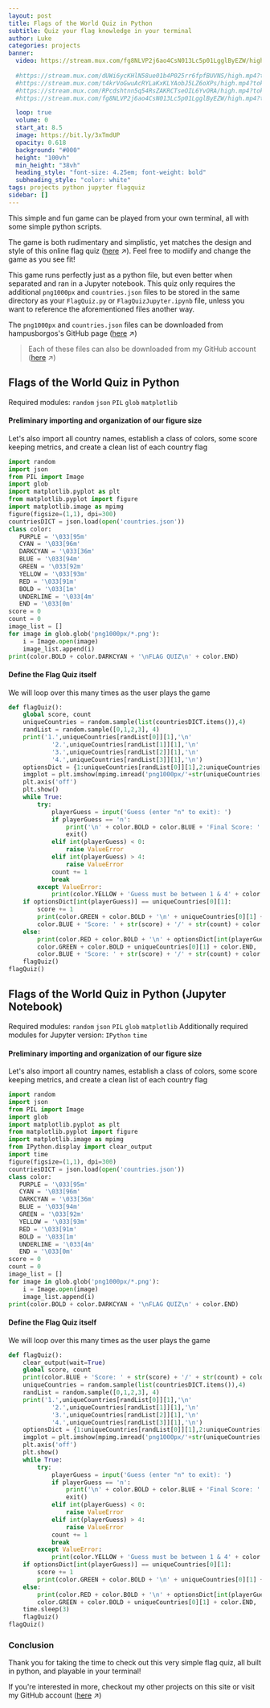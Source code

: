 ```yaml
---
layout: post
title: Flags of the World Quiz in Python
subtitle: Quiz your flag knowledge in your terminal
author: Luke
categories: projects
banner:
  video: https://stream.mux.com/fg8NLVP2j6ao4CsN013Lc5p01LgglByEZW/high.mp4?token=eyJhbGciOiJSUzI1NiIsInR5cCI6IkpXVCIsImtpZCI6InQ5UHZucm9ZY0hQNjhYSmlRQnRHTEVVSkVSSXJ0UXhKIn0.eyJleHAiOjE2NTU3NjI4MDUsImF1ZCI6InYiLCJzdWIiOiJmZzhOTFZQMmo2YW80Q3NOMDEzTGM1cDAxTGdnbEJ5RVpXIn0.cRAGROu7oTnN42pv1GOMHkiznl64aDAQ9TrhKO-iykcgaHJ6KrdCOTuJvYnOV1I0Z3UIZthYhfL-TQSsbHxgRqSNLHOrRK2tbSjmloM787TWUJmwijkNH9YoUzLExsKw_zs5UqBi9QeAoSePBpSVc50YYiF_xb3kIA-KmmoBl6KnD8MoIMjczIOE3gsKz4X2V1rq-RkRfFJR0yMBqwPLnYjK6l9bV2IaizYk4_IpJ0ymUi3cYUxanzcw_R9aOQmV5rhlbkqwP29iVKyUjxswTyqLyyuWDYb9RkDHuBU7cQxl5UCmU-OjEAyuVuZn1Nm0p2rDr2IXf9s2e9gt3659iw
  
  #https://stream.mux.com/dUWi6ycKHlN58ue01b4P025rr6fpfBUVNS/high.mp4?token=eyJhbGciOiJSUzI1NiIsInR5cCI6IkpXVCIsImtpZCI6InQ5UHZucm9ZY0hQNjhYSmlRQnRHTEVVSkVSSXJ0UXhKIn0.eyJleHAiOjE2NTU3NjI0NTMsImF1ZCI6InYiLCJzdWIiOiJkVVdpNnljS0hsTjU4dWUwMWI0UDAyNXJyNmZwZkJVVk5TIn0.DrbtKu57DxB8k8A5bntV2IPUfguAyieIsNGh7oUJxEz9-4IWnkrghjHI3xLcF2SFJJkWcdddNWtcV-qfbDKdQtD4LC1061telKEdALk-LQC4U7XtEyLnEJ_3IFiFSYWKTfai1Zs0UmSO8Ojz0aOIe3lXkVzzGEtwuX9q8qjoOvmP6d4glVjI-LFQ7TacoL_2eUwnmq6v7pKQfP1pi9c38KSCMsR1I7gNQ0yh0JHNKPJnFZVH_SgYj9k23P7I3AWWujb8G14Di0rWrR8k4pP6C7Io79za3pQ8l4Dj3THqZcrcYD60QFyGC1iRsn_hV8TbMaeGdxaYykR26eephZumEw
  #https://stream.mux.com/t4krVoGwuAcRYLaKxKLYAobJ5LZ6oXPs/high.mp4?token=eyJhbGciOiJSUzI1NiIsInR5cCI6IkpXVCIsImtpZCI6InQ5UHZucm9ZY0hQNjhYSmlRQnRHTEVVSkVSSXJ0UXhKIn0.eyJleHAiOjE2NTU3NjI2MDEsImF1ZCI6InYiLCJzdWIiOiJ0NGtyVm9Hd3VBY1JZTGFLeEtMWUFvYko1TFo2b1hQcyJ9.G5BfFl5AMdtKMXOuycrfrttcu6ISDvkUqqRPUYn_8SPFQ3H_8U5l0VPZZlzz7mC49ndXaX06hXIJGB2AXvApCBta-uf3YbghCj3R5oQJmTmoZFQ-Z1tS5ZGZ0L_fa-22N7Dqn-iEVMEO0n4C3czBIjrAsuEKkhynjybxRNuTxD7ViojUhhowWmWCzJIMJ8bVPxm5L_jd5R1X7rYaf1YdAPA36DvQzOzAbHwDQCNpNjM0lYxMYFtmY0q4SYlrT2-RH_0rAf2ZT3CBTm-LuSznb0XqHksUZcT0GULlkNBjR04AShDj18kBu07W346MPw3OkaqPhpuVYD3VhjDzDsIS8Q
  #https://stream.mux.com/RPcdshtnn5q54RsZAKRCTseOIL6YvORA/high.mp4?token=eyJhbGciOiJSUzI1NiIsInR5cCI6IkpXVCIsImtpZCI6InQ5UHZucm9ZY0hQNjhYSmlRQnRHTEVVSkVSSXJ0UXhKIn0.eyJleHAiOjE2NTU3NjI3NDYsImF1ZCI6InYiLCJzdWIiOiJSUGNkc2h0bm41cTU0UnNaQUtSQ1RzZU9JTDZZdk9SQSJ9.HC94KysO8rvv7AuE6ib-Fva3oZaXuwKJiXd2VcfjBfg1EQiIADf-gLJlR0G2Bw2jmvIluIReUNACjd0PQ9d5WanSCcv2vOuTNQWKIbzcAQit8dFpQUIavkmJgYi_0FtVLYDD5E3u8s2lTsT_nxrpAT0OaCAzArreD-pFhB9wJc2my_4wQCPe-Df44Xq61y8z5XowxrrjNm8dk1c_gAttJNS6PZxVHvwZ3Tk2XjNFHHH7sU2wvHx3Z-bw1e_RZaBg4yYy-lbS1uVDCp-CkCaAJ1Dc91-HTcRWldZ8YWsFTWXfAi1tAXwfNUdELZ3j9xSvLpPAoWLpryITvpYdLAgRRA
  #https://stream.mux.com/fg8NLVP2j6ao4CsN013Lc5p01LgglByEZW/high.mp4?token=eyJhbGciOiJSUzI1NiIsInR5cCI6IkpXVCIsImtpZCI6InQ5UHZucm9ZY0hQNjhYSmlRQnRHTEVVSkVSSXJ0UXhKIn0.eyJleHAiOjE2NTU3NjI4MDUsImF1ZCI6InYiLCJzdWIiOiJmZzhOTFZQMmo2YW80Q3NOMDEzTGM1cDAxTGdnbEJ5RVpXIn0.cRAGROu7oTnN42pv1GOMHkiznl64aDAQ9TrhKO-iykcgaHJ6KrdCOTuJvYnOV1I0Z3UIZthYhfL-TQSsbHxgRqSNLHOrRK2tbSjmloM787TWUJmwijkNH9YoUzLExsKw_zs5UqBi9QeAoSePBpSVc50YYiF_xb3kIA-KmmoBl6KnD8MoIMjczIOE3gsKz4X2V1rq-RkRfFJR0yMBqwPLnYjK6l9bV2IaizYk4_IpJ0ymUi3cYUxanzcw_R9aOQmV5rhlbkqwP29iVKyUjxswTyqLyyuWDYb9RkDHuBU7cQxl5UCmU-OjEAyuVuZn1Nm0p2rDr2IXf9s2e9gt3659iw

  loop: true
  volume: 0
  start_at: 8.5
  image: https://bit.ly/3xTmdUP
  opacity: 0.618
  background: "#000"
  height: "100vh"
  min_height: "38vh"
  heading_style: "font-size: 4.25em; font-weight: bold"
  subheading_style: "color: white"
tags: projects python jupyter flagquiz
sidebar: []
---
```


This simple and fun game can be played from your own terminal, all with some simple python scripts.

The game is both rudimentary and simplistic, yet matches the design and style of this online flag quiz ([here][original-quiz] ↗). Feel free to modiify and change the game as you see fit!

This game runs perfectly just as a python file, but even better when separated and ran in a Jupyter notebook. This quiz only requires the additional `png1000px` and `countries.json` files to be stored in the same directory as your `FlagQuiz.py` or `FlagQuizJupyter.ipynb` file, unless you want to reference the aforementioned files another way.

The `png1000px` and `countries.json` files can be downloaded from hampusborgos's GitHub page ([here][countries-source] ↗) 

> Each of these files can also be downloaded from my GitHub account ([here][github-flagquiz] ↗)

## Flags of the World Quiz in Python

Required modules: `random` `json` `PIL` `glob` `matplotlib`

#### Preliminary importing and organization of our figure size

Let's also import all country names, establish a class of colors, some score keeping metrics, and create a clean list of each country flag

```python
import random 
import json
from PIL import Image
import glob
import matplotlib.pyplot as plt
from matplotlib.pyplot import figure
import matplotlib.image as mpimg
figure(figsize=(1,1), dpi=300)
countriesDICT = json.load(open('countries.json'))
class color:
   PURPLE = '\033[95m'
   CYAN = '\033[96m'
   DARKCYAN = '\033[36m'
   BLUE = '\033[94m'
   GREEN = '\033[92m'
   YELLOW = '\033[93m'
   RED = '\033[91m'
   BOLD = '\033[1m'
   UNDERLINE = '\033[4m'
   END = '\033[0m'
score = 0
count = 0 
image_list = [] 
for image in glob.glob('png1000px/*.png'):
    i = Image.open(image)
    image_list.append(i) 
print(color.BOLD + color.DARKCYAN + '\nFLAG QUIZ\n' + color.END)
```

#### Define the Flag Quiz itself

We will loop over this many times as the user plays the game
```python
def flagQuiz():
    global score, count
    uniqueCountries = random.sample(list(countriesDICT.items()),4)
    randList = random.sample([0,1,2,3], 4)
    print('1.',uniqueCountries[randList[0]][1],'\n'
            '2.',uniqueCountries[randList[1]][1],'\n'
            '3.',uniqueCountries[randList[2]][1],'\n'
            '4.',uniqueCountries[randList[3]][1],'\n')
    optionsDict = {1:uniqueCountries[randList[0]][1],2:uniqueCountries[randList[1]][1],3:uniqueCountries[randList[2]][1],4:uniqueCountries[randList[3]][1]}
    imgplot = plt.imshow(mpimg.imread('png1000px/'+str(uniqueCountries[0][0].lower())+'.png'))    
    plt.axis('off')
    plt.show()
    while True:
        try:
            playerGuess = input('Guess (enter "n" to exit): ')
            if playerGuess == 'n':
                print('\n' + color.BOLD + color.BLUE + 'Final Score: ' + str(score) + '/' + str(count) + color.END)
                exit()
            elif int(playerGuess) < 0:
                raise ValueError
            elif int(playerGuess) > 4:
                raise ValueError
            count += 1
            break
        except ValueError:
            print(color.YELLOW + 'Guess must be between 1 & 4' + color.END)
    if optionsDict[int(playerGuess)] == uniqueCountries[0][1]:
        score += 1     
        print(color.GREEN + color.BOLD + '\n' + uniqueCountries[0][1] + color.END, '\n' + 
        color.BLUE + 'Score: ' + str(score) + '/' + str(count) + color.END)
    else:
        print(color.RED + color.BOLD + '\n' + optionsDict[int(playerGuess)] + color.END, '\n' +
        color.GREEN + color.BOLD + uniqueCountries[0][1] + color.END, '\n' + 
        color.BLUE + 'Score: ' + str(score) + '/' + str(count) + color.END)
    flagQuiz()        
flagQuiz()
```

## Flags of the World Quiz in Python (Jupyter Notebook)

Required modules: `random` `json` `PIL` `glob` `matplotlib`
Additionally required modules for Jupyter version: `IPython` `time`

#### Preliminary importing and organization of our figure size

Let's also import all country names, establish a class of colors, some score keeping metrics, and create a clean list of each country flag

```python
import random 
import json
from PIL import Image
import glob
import matplotlib.pyplot as plt
from matplotlib.pyplot import figure
import matplotlib.image as mpimg
from IPython.display import clear_output
import time
figure(figsize=(1,1), dpi=300)
countriesDICT = json.load(open('countries.json'))
class color:
   PURPLE = '\033[95m'
   CYAN = '\033[96m'
   DARKCYAN = '\033[36m'
   BLUE = '\033[94m'
   GREEN = '\033[92m'
   YELLOW = '\033[93m'
   RED = '\033[91m'
   BOLD = '\033[1m'
   UNDERLINE = '\033[4m'
   END = '\033[0m'
score = 0
count = 0 
image_list = [] 
for image in glob.glob('png1000px/*.png'):
    i = Image.open(image)
    image_list.append(i) 
print(color.BOLD + color.DARKCYAN + '\nFLAG QUIZ\n' + color.END)
```

#### Define the Flag Quiz itself

We will loop over this many times as the user plays the game

```python
def flagQuiz():
    clear_output(wait=True)
    global score, count
    print(color.BLUE + 'Score: ' + str(score) + '/' + str(count) + color.END)
    uniqueCountries = random.sample(list(countriesDICT.items()),4)
    randList = random.sample([0,1,2,3], 4)
    print('1.',uniqueCountries[randList[0]][1],'\n'
            '2.',uniqueCountries[randList[1]][1],'\n'
            '3.',uniqueCountries[randList[2]][1],'\n'
            '4.',uniqueCountries[randList[3]][1],'\n')
    optionsDict = {1:uniqueCountries[randList[0]][1],2:uniqueCountries[randList[1]][1],3:uniqueCountries[randList[2]][1],4:uniqueCountries[randList[3]][1]}
    imgplot = plt.imshow(mpimg.imread('png1000px/'+str(uniqueCountries[0][0].lower())+'.png'))    
    plt.axis('off')
    plt.show()
    while True:
        try:
            playerGuess = input('Guess (enter "n" to exit): ')
            if playerGuess == 'n':
                print('\n' + color.BOLD + color.BLUE + 'Final Score: ' + str(score) + '/' + str(count) + color.END)
                exit()
            elif int(playerGuess) < 0:
                raise ValueError
            elif int(playerGuess) > 4:
                raise ValueError
            count += 1
            break
        except ValueError:
            print(color.YELLOW + 'Guess must be between 1 & 4' + color.END)
    if optionsDict[int(playerGuess)] == uniqueCountries[0][1]:
        score += 1     
        print(color.GREEN + color.BOLD + '\n' + uniqueCountries[0][1] + color.END)
    else:
        print(color.RED + color.BOLD + '\n' + optionsDict[int(playerGuess)] + color.END, '\n' +
        color.GREEN + color.BOLD + uniqueCountries[0][1] + color.END, '\n')
    time.sleep(3)
    flagQuiz()        
flagQuiz()
```

### Conclusion

Thank you for taking the time to check out this very simple flag quiz, all built in python, and playable in your terminal!

If you're interested in more, checkout my other projects on this site or visit my GitHub account ([here][github-account] ↗)

[countries-source]: https://github.com/hampusborgos/country-flags
[original-quiz]: https://world-geography-games.com/en/flags_world.html
[github-flagquiz]: https://github.com/LukeNelsn/pyflagquiz
[github-account]: https://github.com/LukeNelsn/